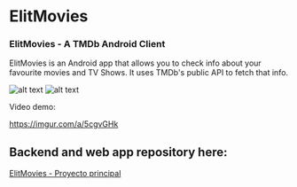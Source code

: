 # ElitMovies
### ElitMovies - A TMDb Android Client

ElitMovies is an Android app that allows you to check info about your favourite movies and TV Shows. It uses TMDb's public API to fetch that info.

![alt text](https://github.com/josepmdc/ElitMovies-Android/blob/master/img/main_screen.png "Main Page")
![alt text](https://github.com/josepmdc/ElitMovies-Android/blob/master/img/movie_dateils.png "Movie Details Page")

Video demo:

https://imgur.com/a/5cgvGHk

## Backend and web app repository here:
[ElitMovies - Proyecto principal](https://github.com/josepm98/ElitMovies)

